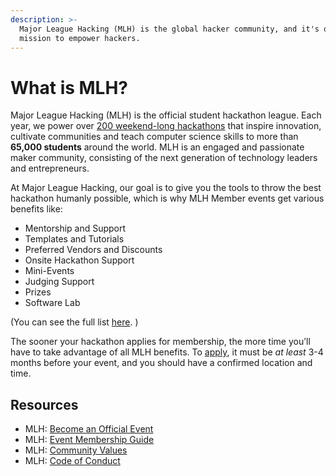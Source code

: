 ```yaml
---
description: >-
  Major League Hacking (MLH) is the global hacker community, and it's our
  mission to empower hackers.
---
```


# What is MLH?

Major League Hacking (MLH) is the official student hackathon league. Each year, we power over [200 weekend-long hackathons](http://mlh.io/events) that inspire innovation, cultivate communities and teach computer science skills to more than **65,000 students** around the world. MLH is an engaged and passionate maker community, consisting of the next generation of technology leaders and entrepreneurs.

At Major League Hacking, our goal is to give you the tools to throw the best hackathon humanly possible, which is why MLH Member events get various benefits like:

* Mentorship and Support
* Templates and Tutorials
* Preferred Vendors and Discounts
* Onsite Hackathon Support
* Mini-Events
* Judging Support
* Prizes
* Software Lab

(You can see the full list [here](https://mlh.io/event-membership). )

The sooner your hackathon applies for membership, the more time you’ll have to take advantage of all MLH benefits. To [apply](https://mlh.io/event-membership), it must be _at least_ 3-4 months before your event, and you should have a confirmed location and time.

## Resources

* MLH: [Become an Official Event](https://mlh.io/event-membership)
* MLH: [Event Membership Guide](https://github.com/MLH/mlh-policies/blob/main/member-event-guidelines.md)
* MLH: [Community Values](https://github.com/MLH/mlh-policies/blob/main/community-values.md)
* MLH: [Code of Conduct](https://github.com/MLH/mlh-policies/blob/main/code-of-conduct.md)

